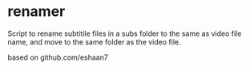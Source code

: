# renamer

Script to rename subtitile files in a subs folder to the same as video file name, and move to the same folder as the video file.

based on github.com/eshaan7

